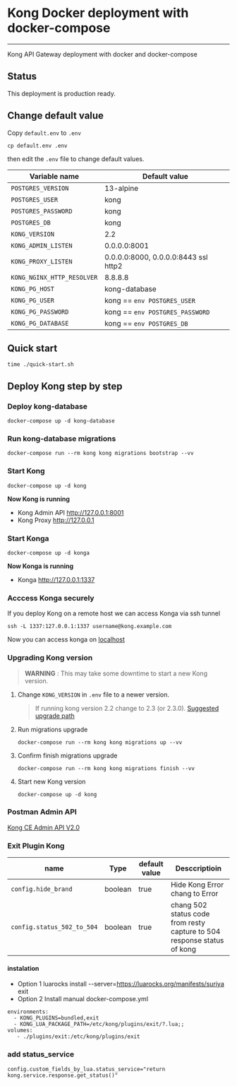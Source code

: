 # Kong Docker deployment with docker-compose
---

Kong API Gateway deployment with docker and docker-compose


## Status

This deployment is production ready.

## Change default value

Copy `default.env` to `.env`

```
cp default.env .env
```

then edit the `.env` file to change default values.


| Variable name | Default value |
|---------------|---------------|
| `POSTGRES_VERSION`    | 13-alpine |
| `POSTGRES_USER`       | kong |
| `POSTGRES_PASSWORD`   | kong |
| `POSTGRES_DB`         | kong |
| `KONG_VERSION`        | 2.2 |
| `KONG_ADMIN_LISTEN`   | 0.0.0.0:8001 |
| `KONG_PROXY_LISTEN`   | 0.0.0.0:8000, 0.0.0.0:8443 ssl http2 |
| `KONG_NGINX_HTTP_RESOLVER` | 8.8.8.8 |
| `KONG_PG_HOST`        | kong-database |
| `KONG_PG_USER`        | kong == `env POSTGRES_USER` |
| `KONG_PG_PASSWORD`    | kong == `env POSTGRES_PASSWORD`|
| `KONG_PG_DATABASE`    | kong == `env POSTGRES_DB`   |


## Quick start

```
time ./quick-start.sh
```

## Deploy Kong step by step

### Deploy kong-database

```
docker-compose up -d kong-database
```

### Run kong-database migrations

```
docker-compose run --rm kong kong migrations bootstrap --vv
```

### Start Kong

```
docker-compose up -d kong
```

**Now Kong is running**

- Kong Admin API http://127.0.0.1:8001
- Kong Proxy http://127.0.0.1

### Start Konga

```
docker-compose up -d konga
```

**Now Konga is running**

- Konga http://127.0.0.1:1337

### Acccess Konga securely

If you deploy Kong on a remote host we can access Konga via ssh tunnel

```
ssh -L 1337:127.0.0.1:1337 username@kong.example.com
```

Now you can access konga on [localhost](http://localhost:1337)


### Upgrading Kong version

> **WARNING** : This may take some downtime to start a new Kong version.

1. Change `KONG_VERSION` in `.env` file to a newer version.

	> If running kong version 2.2 change to 2.3 (or 2.3.0). [Suggested upgrade path](https://github.com/Kong/kong/blob/master/UPGRADE.md)

2. Run migrations upgrade

	```
	docker-compose run --rm kong kong migrations up --vv
	```

3. Confirm finish migrations upgrade

	```
	docker-compose run --rm kong kong migrations finish --vv
	```
	
4. Start new Kong version

	```
	docker-compose up -d kong
	```

### Postman Admin API
[Kong CE Admin API V2.0](https://documenter.getpostman.com/view/10587735/SzS7QS2c?version=latest#b5c37285-0e71-411a-b44d-f06fea8e6b24)

### Exit Plugin Kong

|name                         |Type    |default value  |Desccriptioin                                                             |
|-----------------------------|--------|---------------|--------------------------------------------------------------------------|
|`config.hide_brand`          |boolean |true           | Hide Kong Error chang to Error                                           |
|`config.status_502_to_504`   |boolean |true           |chang 502 status code from resty capture to 504 response status of kong   |


#### instalation
* Option 1 luarocks install --server=https://luarocks.org/manifests/suriya exit
* Option 2 Install manual docker-compose.yml
```
environments:
  - KONG_PLUGINS=bundled,exit
  - KONG_LUA_PACKAGE_PATH=/etc/kong/plugins/exit/?.lua;;
volumes:
   - ./plugins/exit:/etc/kong/plugins/exit
```
### add status_service
```config.custom_fields_by_lua.status_service="return kong.service.response.get_status()"```

